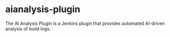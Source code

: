 # aianalysis-plugin
The AI Analysis Plugin is a Jenkins plugin that provides automated AI-driven analysis of build logs.
